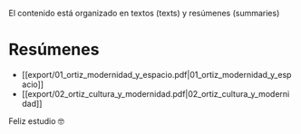 
El contenido está organizado en textos (texts) y resúmenes (summaries)

# Resúmenes

- [[export/01_ortiz_modernidad_y_espacio.pdf|01_ortiz_modernidad_y_espacio]]
- [[export/02_ortiz_cultura_y_modernidad.pdf|02_ortiz_cultura_y_modernidad]]

Feliz estudio 🤓